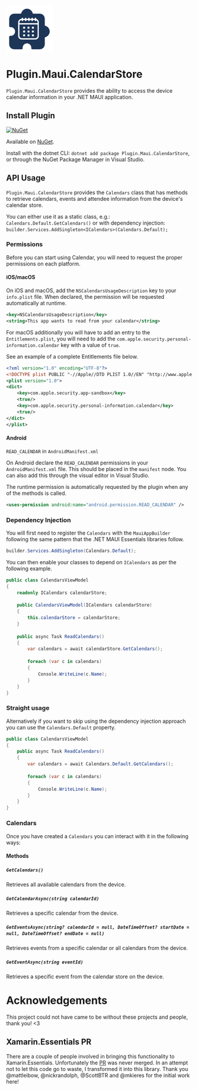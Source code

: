 ![](nuget.png)

# Plugin.Maui.CalendarStore

`Plugin.Maui.CalendarStore` provides the ability to access the device calendar information in your .NET MAUI application.

## Install Plugin

[![NuGet](https://img.shields.io/nuget/v/Plugin.Maui.CalendarStore.svg?label=NuGet)](https://www.nuget.org/packages/Plugin.Maui.CalendarStore/)

Available on [NuGet](http://www.nuget.org/packages/Plugin.Maui.CalendarStore).

Install with the dotnet CLI: `dotnet add package Plugin.Maui.CalendarStore`, or through the NuGet Package Manager in Visual Studio.

## API Usage

`Plugin.Maui.CalendarStore` provides the `Calendars` class that has methods to retrieve calendars, events and attendee information from the device's calendar store.

You can either use it as a static class, e.g.: `Calendars.Default.GetCalendars()` or with dependency injection: `builder.Services.AddSingleton<ICalendars>(Calendars.Default);`

### Permissions

Before you can start using Calendar, you will need to request the proper permissions on each platform.

#### iOS/macOS

On iOS and macOS, add the `NSCalendarsUsageDescription` key to your `info.plist` file. When declared, the permission will be requested automatically at runtime.

```xml
<key>NSCalendarsUsageDescription</key>
<string>This app wants to read from your calendar</string>
```

For macOS additionally you will have to add an entry to the `Entitlements.plist`, you will need to add the `com.apple.security.personal-information.calendar` key with a value of `true`.

See an example of a complete Entitlements file below.

```xml
<?xml version="1.0" encoding="UTF-8"?>
<!DOCTYPE plist PUBLIC "-//Apple//DTD PLIST 1.0//EN" "http://www.apple.com/DTDs/PropertyList-1.0.dtd">
<plist version="1.0">
<dict>
    <key>com.apple.security.app-sandbox</key>
    <true/>
    <key>com.apple.security.personal-information.calendar</key>
    <true/>
</dict>
</plist>
```

#### Android

`READ_CALENDAR` in `AndroidManifest.xml`

On Android declare the `READ_CALENDAR` permissions in your `AndroidManifest.xml` file. This should be placed in the `manifest` node. You can also add this through the visual editor in Visual Studio.

The runtime permission is automatically requested by the plugin when any of the methods is called.

```xml
<uses-permission android:name="android.permission.READ_CALENDAR" />
```

### Dependency Injection

You will first need to register the `Calendars` with the `MauiAppBuilder` following the same pattern that the .NET MAUI Essentials libraries follow.

```csharp
builder.Services.AddSingleton(Calendars.Default);
```

You can then enable your classes to depend on `ICalendars` as per the following example.

```csharp
public class CalendarsViewModel
{
    readonly ICalendars calendarStore;

    public CalendarsViewModel(ICalendars calendarStore)
    {
        this.calendarStore = calendarStore;
    }

    public async Task ReadCalendars()
    {
        var calendars = await calendarStore.GetCalendars();

        foreach (var c in calendars)
        {
            Console.WriteLine(c.Name);
        }
    }
}
```

### Straight usage

Alternatively if you want to skip using the dependency injection approach you can use the `Calendars.Default` property.

```csharp
public class CalendarsViewModel
{
    public async Task ReadCalendars()
    {
        var calendars = await Calendars.Default.GetCalendars();

        foreach (var c in calendars)
        {
            Console.WriteLine(c.Name);
        }
    }
}
```

### Calendars

Once you have created a `Calendars` you can interact with it in the following ways:

#### Methods

##### `GetCalendars()`

Retrieves all available calendars from the device.

##### `GetCalendarAsync(string calendarId)`

Retrieves a specific calendar from the device.

##### `GetEventsAsync(string? calendarId = null, DateTimeOffset? startDate = null, DateTimeOffset? endDate = null)`

Retrieves events from a specific calendar or all calendars from the device.

##### `GetEventAsync(string eventId)`

Retrieves a specific event from the calendar store on the device.

# Acknowledgements

This project could not have came to be without these projects and people, thank you! <3

## Xamarin.Essentials PR

There are a couple of people involved in bringing this functionality to Xamarin.Essentials. Unfortunately the [PR](https://github.com/xamarin/Essentials/pull/1384) was never merged. In an attempt not to let this code go to waste, I transformed it into this library. Thank you @mattleibow, @nickrandolph, @ScottBTR and @mkieres for the initial work here!
